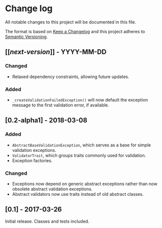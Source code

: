 # Change log
All notable changes to this project will be documented in this file.

The format is based on [Keep a Changelog](http://keepachangelog.com/)
and this project adheres to [Semantic Versioning](http://semver.org/).

## [[*next-version*]] - YYYY-MM-DD
### Changed
- Relaxed dependency constraints, allowing future updates.

### Added
- `_createValidationFailedException()` will now default the exception message to the first validation error, if available. 

## [0.2-alpha1] - 2018-03-08
### Added
- `AbstractBaseValidationException`, which serves as a base for simple validation exceptions.
- `ValidatorTrait`, which groups traits commonly used for validation.
- Exception factories.

### Changed
- Exceptions now depend on generic abstract exceptions rather than now obsolete abstract validation exceptions.
- Abstract validators now use traits instead of old abstract classes.

## [0.1] - 2017-03-26
Initial release. Classes and tests included.
